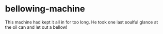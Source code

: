 bellowing-machine
=================

This machine had kept it all in for too long. He took one last soulful glance at the oil can and let out a bellow!
